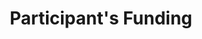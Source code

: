 ---
layout   : blocks/page-component
component: editors/participants/funding.html
title    : Participant's Funding
---